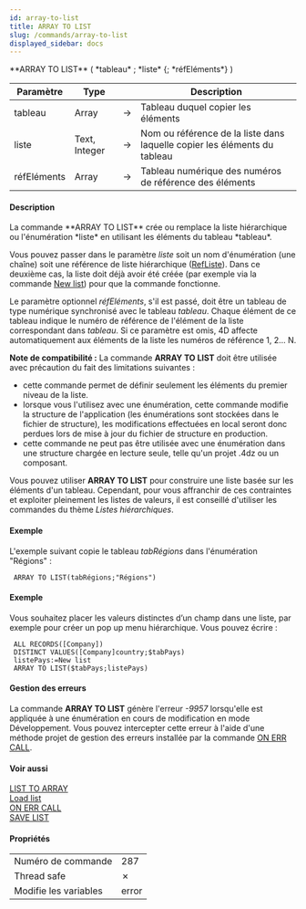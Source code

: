 ```yaml
---
id: array-to-list
title: ARRAY TO LIST
slug: /commands/array-to-list
displayed_sidebar: docs
---
```


<!--REF #_command_.ARRAY TO LIST.Syntax-->**ARRAY TO LIST** ( *tableau* ; *liste* {; *réfEléments*} )<!-- END REF-->
<!--REF #_command_.ARRAY TO LIST.Params-->
| Paramètre | Type |  | Description |
| --- | --- | --- | --- |
| tableau | Array | &#8594;  | Tableau duquel copier les éléments |
| liste | Text, Integer | &#8594;  | Nom ou référence de la liste dans laquelle copier les éléments du tableau |
| réfEléments | Array | &#8594;  | Tableau numérique des numéros de référence des éléments |

<!-- END REF-->

#### Description 

<!--REF #_command_.ARRAY TO LIST.Summary-->La commande **ARRAY TO LIST** crée ou remplace la liste hiérarchique ou l'énumération *liste* en utilisant les éléments du tableau *tableau*.<!-- END REF-->

Vous pouvez passer dans le paramètre *liste* soit un nom d'énumération (une chaîne) soit une référence de liste hiérarchique ([RefListe](# "Expression de type Entier long identifiant de façon unique une liste hiérarchique")). Dans ce deuxième cas, la liste doit déjà avoir été créée (par exemple via la commande [New list](new-list.md)) pour que la commande fonctionne.

Le paramètre optionnel *réfEléments*, s'il est passé, doit être un tableau de type numérique synchronisé avec le tableau *tableau*. Chaque élément de ce tableau indique le numéro de référence de l'élément de la liste correspondant dans *tableau*. Si ce paramètre est omis, 4D affecte automatiquement aux éléments de la liste les numéros de référence 1, 2... N.

**Note de compatibilité :** La commande **ARRAY TO LIST** doit être utilisée avec précaution du fait des limitations suivantes :

* cette commande permet de définir seulement les éléments du premier niveau de la liste.
* lorsque vous l'utilisez avec une énumération, cette commande modifie la structure de l'application (les énumérations sont stockées dans le fichier de structure), les modifications effectuées en local seront donc perdues lors de mise à jour du fichier de structure en production.
* cette commande ne peut pas être utilisée avec une énumération dans une structure chargée en lecture seule, telle qu'un projet .4dz ou un composant.

Vous pouvez utiliser **ARRAY TO LIST** pour construire une liste basée sur les éléments d'un tableau. Cependant, pour vous affranchir de ces contraintes et exploiter pleinement les listes de valeurs, il est conseillé d'utiliser les commandes du thème *Listes hiérarchiques*.

#### Exemple 

L'exemple suivant copie le tableau *tabRégions* dans l'énumération "Régions" :

```4d
 ARRAY TO LIST(tabRégions;"Régions")
```

#### Exemple 

Vous souhaitez placer les valeurs distinctes d’un champ dans une liste, par exemple pour créer un pop up menu hiérarchique. Vous pouvez écrire :

```4d
 ALL RECORDS([Company])
 DISTINCT VALUES([Company]country;$tabPays)
 listePays:=New list
 ARRAY TO LIST($tabPays;listePays)
```

#### Gestion des erreurs 

La commande **ARRAY TO LIST** génère l'erreur *\-9957* lorsqu'elle est appliquée à une énumération en cours de modification en mode Développement. Vous pouvez intercepter cette erreur à l'aide d'une méthode projet de gestion des erreurs installée par la commande [ON ERR CALL](on-err-call.md).

#### Voir aussi 

[LIST TO ARRAY](list-to-array.md)  
[Load list](load-list.md)  
[ON ERR CALL](on-err-call.md)  
[SAVE LIST](save-list.md)  

#### Propriétés

|  |  |
| --- | --- |
| Numéro de commande | 287 |
| Thread safe | &cross; |
| Modifie les variables | error |



